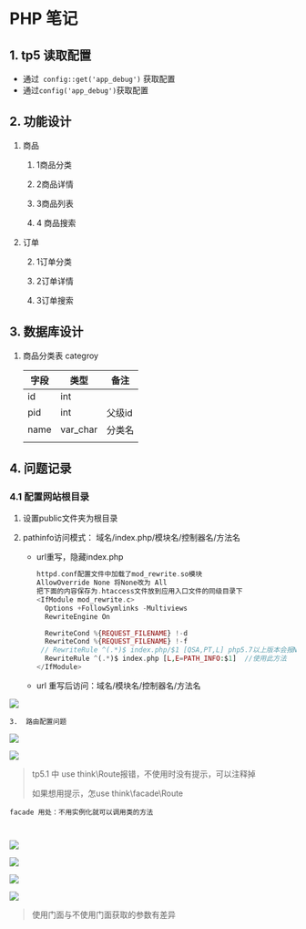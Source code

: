 # PHP 笔记

## 1.  tp5 读取配置

-  通过` config::get('app_debug')` 获取配置
- 通过`config('app_debug')`获取配置

## 2. 功能设计

1. 商品

   1. 1商品分类

   1. 2商品详情

   1. 3商品列表

   1. 4 商品搜索

2. 订单

   2. 1订单分类

   2. 2订单详情

   2. 3订单搜索

## 3. 数据库设计

1. 商品分类表  categroy

   | 字段 | 类型     | 备注   |
   | ---- | -------- | ------ |
   | id   | int      |        |
   | pid  | int      | 父级id |
   | name | var_char | 分类名 |
   |      |          |        |

   

## 4. 问题记录

### 4.1 配置网站根目录

  1. 设置public文件夹为根目录

  2. pathinfo访问模式： 域名/index.php/模块名/控制器名/方法名

     - url重写，隐藏index.php

       ```php
       httpd.conf配置文件中加载了mod_rewrite.so模块
       AllowOverride None 将None改为 All
       把下面的内容保存为.htaccess文件放到应用入口文件的同级目录下
       <IfModule mod_rewrite.c>
         Options +FollowSymlinks -Multiviews
         RewriteEngine On
       
         RewriteCond %{REQUEST_FILENAME} !-d
         RewriteCond %{REQUEST_FILENAME} !-f
        // RewriteRule ^(.*)$ index.php/$1 [QSA,PT,L] php5.7以上版本会报No input file specified.
         RewriteRule ^(.*)$ index.php [L,E=PATH_INFO:$1]  //使用此方法
       </IfModule>
       ```

     - url 重写后访问：域名/模块名/控制器名/方法名

![](D:\笔记\img\url.png)

   	3.  路由配置问题

![](D:\笔记\img\route-2.png)

![](D:\笔记\img\route-1.png)

> tp5.1 中 use think\Route报错，不使用时没有提示，可以注释掉
>
> 如果想用提示，怎use think\facade\Route

```
facade 用处：不用实例化就可以调用类的方法

 
```

![](D:\笔记\img\使用门面.png)



![](D:\笔记\img\使用门面-1.png)






![](D:\笔记\img\不使用门面.png)





![](D:\笔记\img\不使用门面-1.png)



> 使用门面与不使用门面获取的参数有差异